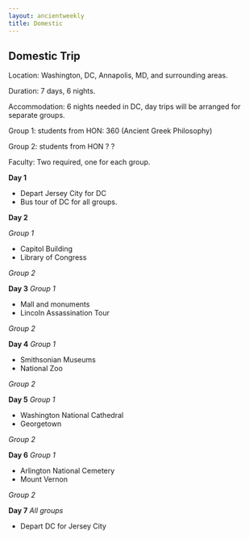 ```yaml
---
layout: ancientweekly
title: Domestic
---
```


## Domestic Trip

Location: Washington, DC, Annapolis, MD, and surrounding areas. 

Duration: 7 days, 6 nights. 

Accommodation: 6 nights needed in DC, day trips will be arranged for separate groups. 

Group 1: students from HON: 360 (Ancient Greek Philosophy)

Group 2: students from HON ? ?

Faculty: Two required, one for each group.

**Day 1**
+ Depart Jersey City for DC
+ Bus tour of DC for all groups. 

**Day 2**

*Group 1*
+ Capitol Building 
+ Library of Congress

*Group 2*

**Day 3**
*Group 1*
+ Mall and monuments
+ Lincoln Assassination Tour

*Group 2*


**Day 4**
*Group 1*
+ Smithsonian Museums
+ National Zoo

*Group 2*


**Day 5**
*Group 1*
+ Washington National Cathedral
+ Georgetown

*Group 2*


**Day 6**
*Group 1*
+ Arlington National Cemetery
+ Mount Vernon

*Group 2*


**Day 7**
*All groups*
+ Depart DC for Jersey City



